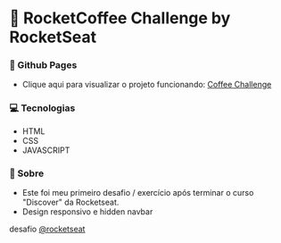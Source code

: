 # 💜 RocketCoffee Challenge by RocketSeat

### :rocket: Github Pages

- Clique aqui para visualizar o projeto funcionando: [Coffee Challenge](https://gusbordoni.github.io/coffee-challenge/)

### :computer: Tecnologias

<p align="justify">

- HTML
- CSS
- JAVASCRIPT

</p>

### :page_facing_up: Sobre

<p align="justify">

-  Este foi meu primeiro desafio / exercício após terminar o curso "Discover" da Rocketseat.
-  Design responsivo e hidden navbar

</p>

 desafio [@rocketseat](https://www.rocketseat.com.br/)
